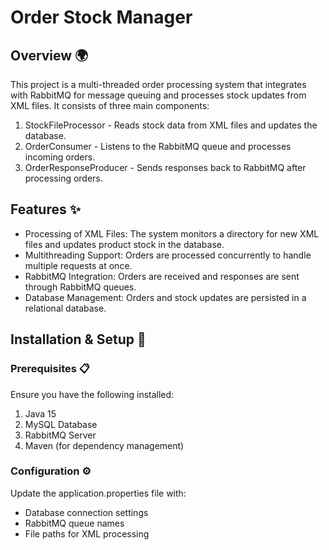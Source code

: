 # Order Stock Manager

## Overview 🌍 
This project is a multi-threaded order processing system that integrates with RabbitMQ for 
message queuing and processes stock updates from XML files. It consists of three main components:
1. StockFileProcessor - Reads stock data from XML files and updates the database.
2. OrderConsumer - Listens to the RabbitMQ queue and processes incoming orders.
3. OrderResponseProducer - Sends responses back to RabbitMQ after processing orders.

## Features ✨
- Processing of XML Files: The system monitors a directory for new XML files and updates product stock in the database.
- Multithreading Support: Orders are processed concurrently to handle multiple requests at once.
- RabbitMQ Integration: Orders are received and responses are sent through RabbitMQ queues.
- Database Management: Orders and stock updates are persisted in a relational database.

## Installation & Setup 🚀
### Prerequisites 📋 
Ensure you have the following installed:
1. Java 15
2. MySQL Database
3. RabbitMQ Server
4. Maven (for dependency management)

### Configuration ⚙️
Update the application.properties file with:
- Database connection settings
- RabbitMQ queue names
- File paths for XML processing
